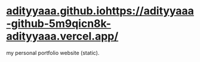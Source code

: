 # [adityyaaa.github.io](https://adityyaaa-github-5m9qicn8k-adityyaaa.vercel.app/)https://adityyaaa-github-5m9qicn8k-adityyaaa.vercel.app/
my personal portfolio website (static).
